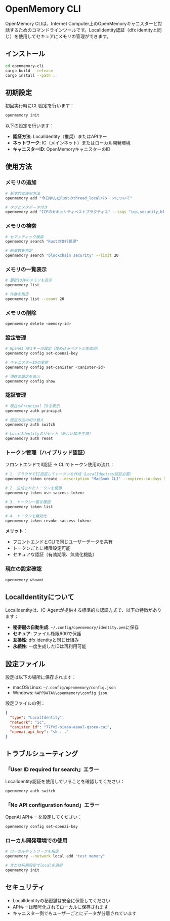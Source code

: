 # OpenMemory CLI

OpenMemory CLIは、Internet Computer上のOpenMemoryキャニスターと対話するためのコマンドラインツールです。LocalIdentity認証（dfx identityと同じ）を使用してセキュアにメモリの管理ができます。

## インストール

```bash
cd openmemory-cli
cargo build --release
cargo install --path .
```

## 初期設定

初回実行時にCLI設定を行います：

```bash
openmemory init
```

以下の設定を行います：
- **認証方法**: LocalIdentity（推奨）またはAPIキー
- **ネットワーク**: IC（メインネット）またはローカル開発環境
- **キャニスターID**: OpenMemoryキャニスターのID

## 使用方法

### メモリの追加

```bash
# 基本的な使用方法
openmemory add "今日学んだRustのthread_localパターンについて"

# タグとメタデータ付き
openmemory add "ICPのセキュリティベストプラクティス" --tags "icp,security,blockchain" --metadata '{"category":"tech","priority":"high"}'
```

### メモリの検索

```bash
# セマンティック検索
openmemory search "Rustの並行処理"

# 結果数を指定
openmemory search "blockchain security" --limit 20
```

### メモリの一覧表示

```bash
# 最新10件のメモリを表示
openmemory list

# 件数を指定
openmemory list --count 20
```

### メモリの削除

```bash
openmemory delete <memory-id>
```

### 設定管理

```bash
# OpenAI APIキーの設定（埋め込みベクトル生成用）
openmemory config set-openai-key

# キャニスターIDの変更
openmemory config set-canister <canister-id>

# 現在の設定を表示
openmemory config show
```

### 認証管理

```bash
# 現在のPrincipal IDを表示
openmemory auth principal

# 認証方法の切り替え
openmemory auth switch

# LocalIdentityのリセット（新しいIDを生成）
openmemory auth reset
```

### トークン管理（ハイブリッド認証）

フロントエンドでII認証 → CLIでトークン使用の流れ：

```bash
# 1. ブラウザでII認証してトークンを作成（LocalIdentity認証必要）
openmemory token create --description "MacBook CLI" --expires-in-days 30

# 2. 生成されたトークンを使用
openmemory token use <access-token>

# 3. トークン一覧を確認
openmemory token list

# 4. トークンを無効化
openmemory token revoke <access-token>
```

**メリット**：
- フロントエンドとCLIで同じユーザーデータを共有
- トークンごとに権限設定可能
- セキュアな認証（有効期限、無効化機能）

### 現在の設定確認

```bash
openmemory whoami
```

## LocalIdentityについて

LocalIdentityは、IC-Agentが提供する標準的な認証方式で、以下の特徴があります：

- **秘密鍵の自動生成**: `~/.config/openmemory/identity.pem`に保存
- **セキュア**: ファイル権限600で保護
- **互換性**: dfx identityと同じ仕組み
- **永続性**: 一度生成したIDは再利用可能

## 設定ファイル

設定は以下の場所に保存されます：
- macOS/Linux: `~/.config/openmemory/config.json`
- Windows: `%APPDATA%\openmemory\config.json`

設定ファイルの例：
```json
{
  "type": "LocalIdentity",
  "network": "ic",
  "canister_id": "77fv5-oiaaa-aaaal-qsoea-cai",
  "openai_api_key": "sk-..."
}
```

## トラブルシューティング

### 「User ID required for search」エラー
LocalIdentity認証を使用していることを確認してください：
```bash
openmemory auth switch
```

### 「No API configuration found」エラー
OpenAI APIキーを設定してください：
```bash
openmemory config set-openai-key
```

### ローカル開発環境での使用
```bash
# ローカルネットワークを指定
openmemory --network local add "test memory"

# または初期設定でlocalを選択
openmemory init
```

## セキュリティ

- LocalIdentityの秘密鍵は安全に保管してください
- APIキーは暗号化されてローカルに保存されます
- キャニスター側でもユーザーごとにデータが分離されています